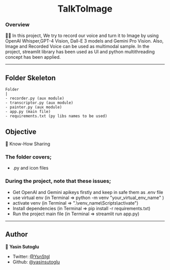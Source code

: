 <h1 align="center">TalkToImage</h1>

<h3>Overview</h3>
👨‍💻 In this project, We try to record our voice and turn it to Image by using OpenAI Whisper,GPT-4 Vision, Dall-E 3 models and Gemini Pro Vision. Also, Image and Recorded Voice can be used as multimodal sample. In the project, streamlit library has been used as UI and python multithreading concept has been applied.
<hr>

<!-- ![Alt text](https://giphy.com/peekasso)  -->

<!-- ------------------------------------------------------ -->

## Folder Skeleton 

```
Folder
|
- recorder.py (aux module)
- transcriptor.py (aux module)
- painter.py (aux module)
- app.py (main file)
- requirements.txt (py libs names to be used)
```

<!-- --------------------------------------- -->

## Objective

🎯 Know-How Sharing

### The folder covers;

- .py and icon files 

### During the project, note that these issues;
- Get OpenAI and Gemini apikeys firstly and keep in safe them as .env file 
- use virtual env (in Terminal => python -m venv "your_virtual_env_name" )
- activate venv (in Terminal => ".\venv_name\Scripts\activate")
- Install dependencies (in Terminal => pip install -r requirements.txt)
- Run the project main file (in Terminal => streamlit run app.py)

<hr>

## Author

👤 **Yasin Sutoglu**

- Twitter: [@YsnStgl](https://twitter.com/YsnStgl)
- Github: [@yasinsutoglu](https://github.com/yasinsutoglu)

